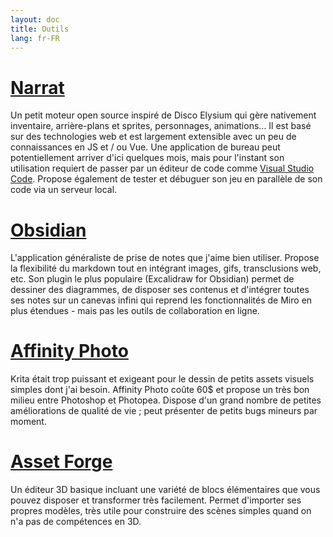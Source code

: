 ```yaml
---
layout: doc
title: Outils
lang: fr-FR
---
```


# [Narrat](https://narrat.dev)

Un petit moteur open source inspiré de Disco Elysium qui gère nativement inventaire, arrière-plans et sprites, personnages, animations... Il est basé sur des technologies web et est largement extensible avec un peu de connaissances en JS et / ou Vue.
Une application de bureau peut potentiellement arriver d'ici quelques mois, mais pour l'instant son utilisation requiert de passer par un éditeur de code comme [Visual Studio Code](https://code.visualstudio.com).
Propose également de tester et débuguer son jeu en parallèle de son code via un serveur local. 

# [Obsidian](https://obsidian.md) 

L'application généraliste de prise de notes que j'aime bien utiliser. Propose la flexibilité du markdown tout en intégrant images, gifs, transclusions web, etc. Son plugin le plus populaire (Excalidraw for Obsidian) permet de dessiner des diagrammes, de disposer ses contenus et d'intégrer toutes ses notes sur un canevas infini qui reprend les fonctionnalités de Miro en plus étendues - mais pas les outils de collaboration en ligne. 

# [Affinity Photo ](https://affinity.serif.com/fr/photo/)

Krita était trop puissant et exigeant pour le dessin de petits assets visuels simples dont j'ai besoin. Affinity Photo coûte 60$ et propose un très bon milieu entre Photoshop et Photopea. Dispose d'un grand nombre de petites améliorations de qualité de vie ; peut présenter de petits bugs mineurs par moment.

# [Asset Forge](https://kenney.nl/tools/asset-forge)

Un éditeur 3D basique incluant une variété de blocs élémentaires que vous pouvez disposer et transformer très facilement. Permet d'importer ses propres modèles, très utile pour construire des scènes simples quand on n'a pas de compétences en 3D. 